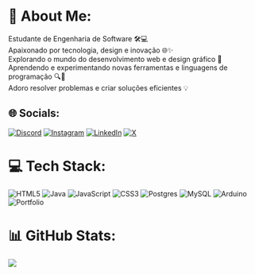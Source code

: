 # 💫 About Me:
Estudante de Engenharia de Software 🛠️💻<br>Apaixonado por tecnologia, design e inovação 🌐✨<br>Explorando o mundo do desenvolvimento web e design gráfico 🎨<br>Aprendendo e experimentando novas ferramentas e linguagens de programação 🔍👾<br>Adoro resolver problemas e criar soluções eficientes 💡



## 🌐 Socials:
[![Discord](https://img.shields.io/badge/Discord-%237289DA.svg?logo=discord&logoColor=white)](https://discord.gg/seven2171) [![Instagram](https://img.shields.io/badge/Instagram-%23E4405F.svg?logo=Instagram&logoColor=white)](https://instagram.com/pedro_palmito) [![LinkedIn](https://img.shields.io/badge/LinkedIn-%230077B5.svg?logo=linkedin&logoColor=white)](www.linkedin.com/in/pedro-henrique-palmito/) [![X](https://img.shields.io/badge/X-black.svg?logo=X&logoColor=white)](https://x.com/@PedroHe05922335) 

# 💻 Tech Stack:
![HTML5](https://img.shields.io/badge/html5-%23E34F26.svg?style=for-the-badge&logo=html5&logoColor=white) ![Java](https://img.shields.io/badge/java-%23ED8B00.svg?style=for-the-badge&logo=openjdk&logoColor=white) ![JavaScript](https://img.shields.io/badge/javascript-%23323330.svg?style=for-the-badge&logo=javascript&logoColor=%23F7DF1E) ![CSS3](https://img.shields.io/badge/css3-%231572B6.svg?style=for-the-badge&logo=css3&logoColor=white) ![Postgres](https://img.shields.io/badge/postgres-%23316192.svg?style=for-the-badge&logo=postgresql&logoColor=white) ![MySQL](https://img.shields.io/badge/mysql-4479A1.svg?style=for-the-badge&logo=mysql&logoColor=white) ![Arduino](https://img.shields.io/badge/-Arduino-00979D?style=for-the-badge&logo=Arduino&logoColor=white) ![Portfolio](https://img.shields.io/badge/Portfolio-%23000000.svg?style=for-the-badge&logo=firefox&logoColor=#FF7139)
# 📊 GitHub Stats:

![](https://github-readme-stats.vercel.app/api/top-langs/?username=PH-Palmito&theme=shadow_blue&hide_border=false&include_all_commits=true&count_private=true&layout=compact)

<!-- Proudly created with GPRM ( https://gprm.itsvg.in ) -->
